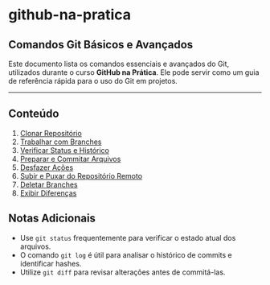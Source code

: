 # github-na-pratica

## Comandos Git Básicos e Avançados

Este documento lista os comandos essenciais e avançados do Git, utilizados durante o curso **GitHub na Prática**. Ele pode servir como um guia de referência rápida para o uso do Git em projetos.

---

## Conteúdo
1. [Clonar Repositório](#clonar-repositório)
2. [Trabalhar com Branches](#trabalhar-com-branches)
3. [Verificar Status e Histórico](#verificar-status-e-histórico)
4. [Preparar e Commitar Arquivos](#preparar-e-commitar-arquivos)
5. [Desfazer Ações](#desfazer-ações)
6. [Subir e Puxar do Repositório Remoto](#subir-e-puxar-do-repositório-remoto)
7. [Deletar Branches](#deletar-branches)
8. [Exibir Diferenças](#exibir-diferenças)

## Notas Adicionais
- Use `git status` frequentemente para verificar o estado atual dos arquivos.
- O comando `git log` é útil para analisar o histórico de commits e identificar hashes.
- Utilize `git diff` para revisar alterações antes de commitá-las.
